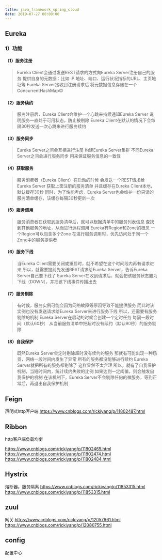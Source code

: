 ```yaml
---
title: java_framework_spring_cloud
date: 2019-07-27 00:00:00
---
```


## Eureka

### 1）功能

#### （1）服务注册
>Eureka Client会通过发送REST请求的方式向Eureka Server注册自己的服务
>提供自身的元数据：比如 IP 地址、端口、运行状况指标的URL、主页地址等
>Eureka Server接收到注册请求后
>将元数据信息存储在一个ConcurrentHashMap中

#### （2）服务续约
>服务注册后，Eureka Client会维护一个心跳来持续通知Eureka Server
>说明服务一直处于可用状态，防止被剔除
>Eureka Client在默认的情况下会每隔30秒发送一次心跳来进行服务续约

#### （3）服务同步
>Eureka Server之间会互相进行注册
>构建Eureka Server集群
>不同Eureka Server之间会进行服务同步
>用来保证服务信息的一致性

#### （4）获取服务
>服务消费者（Eureka Client）在启动的时候
>会发送一个REST请求给Eureka Server
>获取上面注册的服务清单
>并且缓存在Eureka Client本地，默认缓存30秒
>同时，为了性能考虑，Eureka Server也会维护一份只读的服务清单缓存，该缓存每隔30秒更新一次

#### （5）服务调用
>服务消费者在获取到服务清单后，就可以根据清单中的服务列表信息
>查找到其他服务的地址，从而进行远程调用
>Eureka有Region和Zone的概念
>一个Region可以包含多个Zone
>在进行服务调用时，优先访问处于同一个Zone中的服务提供者

#### （6）服务下线
>当Eureka Client需要关闭或重启时，就不希望在这个时间段内再有请求进来
>所以，就需要提前先发送REST请求给Eureka Server，告诉Eureka Server自己要下线了
>Eureka Server在收到请求后，就会把该服务状态置为下线（DOWN），并把该下线事件传播出去

#### （7）服务剔除
>有时候，服务实例可能会因为网络故障等原因导致不能提供服务
>而此时该实例也没有发送请求给Eureka Server来进行服务下线
>所以，还需要有服务剔除的机制
>Eureka Server在启动的时候会创建一个定时任务
>每隔一段时间（默认60秒）
>从当前服务清单中把超时没有续约（默认90秒）的服务剔除

#### （8）自我保护
>既然Eureka Server会定时剔除超时没有续约的服务
>那就有可能出现一种场景，网络一段时间内发生了异常
>所有的服务都没能够进行续约
>Eureka Server就把所有的服务都剔除了
>这样显然不太合理
>所以，就有了自我保护机制，当短时间内，统计续约失败的比例
>如果达到一定阈值，则会触发自我保护的机制
>在该机制下，Eureka Server不会剔除任何的微服务，等到正常后，再退出自我保护机制


## Feign
声明式http客户端
https://www.cnblogs.com/rickiyang/p/11802487.html

## Ribbon
http客户端负载均衡

https://www.cnblogs.com/rickiyang/p/11802465.html
https://www.cnblogs.com/rickiyang/p/11802474.html
https://www.cnblogs.com/rickiyang/p/11802484.html

## Hystrix
熔断器，服务隔离
https://www.cnblogs.com/rickiyang/p/11853315.html
https://www.cnblogs.com/rickiyang/p/11853315.html

## zuul
网关
https://www.cnblogs.com/rickiyang/p/12057661.html
https://www.cnblogs.com/rickiyang/p/12080755.html

## config
配置中心



